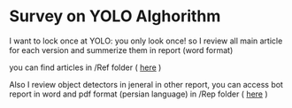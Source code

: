 
# Survey on YOLO Alghorithm

I want to lock once at YOLO: you only look once!
so I review all main article for each version and
summerize them in  report (word format)

you can find articles in /Ref folder ( [here](./Ref) )

Also I review object detectors in jeneral in other report, you can access bot report in word and pdf format (persian language) in /Rep folder ( [here](./Rep) )
